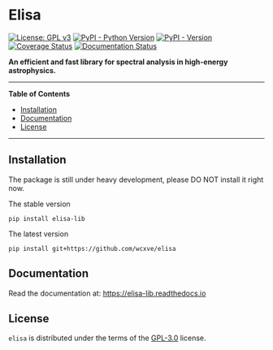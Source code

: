 # Elisa

[![License: GPL v3](https://img.shields.io/github/license/wcxve/elisa?color=blue&logo=open-source-initiative&logoColor=white)](https://www.gnu.org/licenses/gpl-3.0)
[![PyPI - Python Version](https://img.shields.io/pypi/pyversions/elisa-lib?color=blue&logo=Python&logoColor=white)](https://pypi.org/project/elisa-lib)
[![PyPI - Version](https://img.shields.io/pypi/v/elisa-lib?color=blue&logo=PyPI&logoColor=white)](https://pypi.org/project/elisa-lib)<br>
[![Coverage Status](https://img.shields.io/coverallsCoverage/github/wcxve/elisa?logo=Coveralls&logoColor=white)](https://coveralls.io/github/wcxve/elisa)
[![Documentation Status](https://img.shields.io/readthedocs/elisa-lib?logo=Read-the-Docs&logoColor=white)](https://elisa-lib.readthedocs.io/en/latest/?badge=latest)

**An efficient and fast library for spectral analysis in high-energy astrophysics.**

-----

**Table of Contents**

- [Installation](#installation)
- [Documentation](#documentation)
- [License](#license)

-----

## Installation

The package is still under heavy development, please DO NOT install it right now.

The stable version

```console
pip install elisa-lib
```

The latest version

```console
pip install git+https://github.com/wcxve/elisa
```

## Documentation

Read the documentation at: https://elisa-lib.readthedocs.io

## License

`elisa` is distributed under the terms of the [GPL-3.0](https://www.gnu.org/licenses/gpl-3.0-standalone.html) license.
